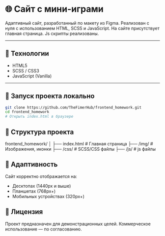 # 🌐 Cайт c мини-играми


Адаптивный сайт, разработанный по макету из Figma. Реализован с нуля с использованием HTML, SCSS и JavaScript.
На сайте присутствует главная страница. Js скрипты реализованы.

---

## 🧰 Технологии

- HTML5  
- SCSS / CSS3  
- JavaScript (Vanilla)  

---

## 🚀 Запуск проекта локально

```bash
git clone https://github.com/TheFimerHub/frontend_homework.git
cd frontend_homework
# Открыть index.html в браузере
```

## 📁 Структура проекта

frontend_homework/
│
├── index.html            # Главная страница
├── /img/                 # Изображения, иконки
├── /css/                 # SCSS/CSS файлы
├── /js/                  # js файлы

## 📱 Адаптивность

Сайт корректно отображается на:
- Десктопах (1440px и выше)
- Планшетах (768px+)
- Мобильных устройствах (320px+)

## 📄 Лицензия
Проект предназначен для демонстрационных целей. 
Коммерческое использование — по согласованию.